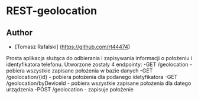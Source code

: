 # REST-geolocation
 
## Author
- [Tomasz Rafalski] (https://github.com/rt44474)

Prosta aplikacja służąca do odbierania i zapisywania informacji o położeniu i identyfikatora telefonu.
Utworzone zostały 4 endpointy:
-GET /geolocation - pobiera wszystkie zapisane położenia w bazie danych
-GET /geolocation/{id} - pobiera położenia dla podanego idetyfikatora
-GET /geolocation/byDeviceId - pobiera wszystkie zapisane położenia dla datego urządzenia
-POST /geolocation - zapisuje położenie

